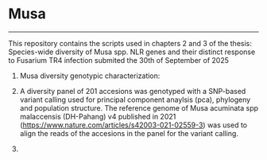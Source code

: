 # Musa
***
This repository contains the scripts used in chapters 2 and 3 of the thesis: Species-wide diversity of Musa spp. NLR genes and their distinct response to Fusarium TR4 infection submited the 30th of September of 2025


1. Musa diversity genotypic characterization: 

2. 
	A diversity panel of 201 accesions was genotyped with a SNP-based variant calling used for principal component anaylsis (pca), phylogeny and population      structure. The reference genome of Musa acuminata spp malaccensis (DH-Pahang) v4 published in 2021 (https://www.nature.com/articles/s42003-021-02559-3)       was used to align the reads of the accesions in the panel for the variant calling.
3. 

